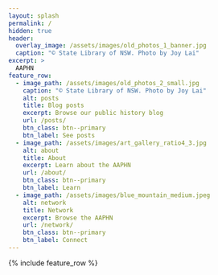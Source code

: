 ```yaml
---
layout: splash
permalink: /
hidden: true
header:
  overlay_image: /assets/images/old_photos_1_banner.jpg
  caption: "© State Library of NSW. Photo by Joy Lai"
excerpt: >
  AAPHN
feature_row:
  - image_path: /assets/images/old_photos_2_small.jpg
    caption: "© State Library of NSW. Photo by Joy Lai"
    alt: posts
    title: Blog posts
    excerpt: Browse our public history blog
    url: /posts/
    btn_class: btn--primary
    btn_label: See posts
  - image_path: /assets/images/art_gallery_ratio4_3.jpg
    alt: about
    title: About
    excerpt: Learn about the AAPHN
    url: /about/
    btn_class: btn--primary
    btn_label: Learn
  - image_path: /assets/images/blue_mountain_medium.jpeg
    alt: network
    title: Network
    excerpt: Browse the AAPHN
    url: /network/
    btn_class: btn--primary
    btn_label: Connect    
---
```


{% include feature_row %}
